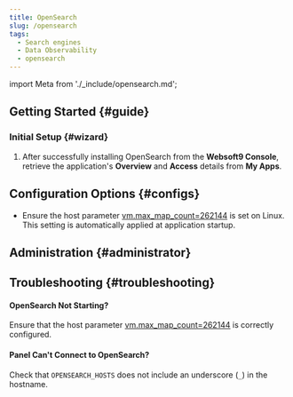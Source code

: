 ```yaml
---
title: OpenSearch
slug: /opensearch
tags:
  - Search engines
  - Data Observability
  - opensearch
---
```


import Meta from './\_include/opensearch.md';

<Meta name="meta" />

## Getting Started {#guide}

### Initial Setup {#wizard}

1. After successfully installing OpenSearch from the **Websoft9 Console**, retrieve the application's **Overview** and **Access** details from **My Apps**.

## Configuration Options {#configs}

- Ensure the host parameter [vm.max_map_count=262144](https://opensearch.org/docs/latest/opensearch/install/important-settings/) is set on Linux. This setting is automatically applied at application startup.

## Administration {#administrator}

## Troubleshooting {#troubleshooting}

#### OpenSearch Not Starting?

Ensure that the host parameter [vm.max_map_count=262144](https://opensearch.org/docs/latest/opensearch/install/important-settings/) is correctly configured.

#### Panel Can't Connect to OpenSearch?

Check that `OPENSEARCH_HOSTS` does not include an underscore (`_`) in the hostname.
